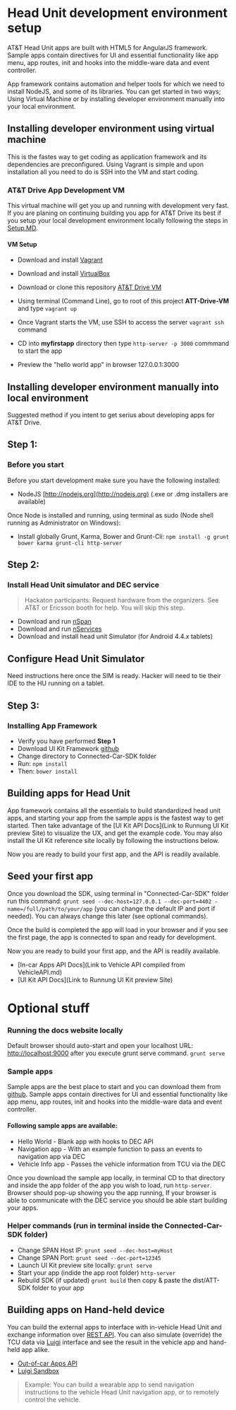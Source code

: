 # Head Unit development environment setup
AT&T Head Unit apps are built with HTML5 for AngularJS framework. Sample apps contain directives for UI and essential functionality like app menu, app routes, init and hooks into the middle-ware data and event controller.

App framework contains automation and helper tools for which we need to install NodeJS, and some of its libraries. You can get started in two ways; Using Virtual Machine or by installing developer environment manually into your local environment.

## Installing developer environment using virtual machine 
This is the fastes way to get coding as application framework and its dependencies are preconfigured. Using Vagrant is simple and upon installation all you need to do is SSH into the VM and start coding.

### AT&T Drive App Development VM 
This virtual machine will get you up and running with development very fast. If you are planing on continuing building you app for AT&T Drive its best if you setup your local development environment locally following the steps in [Setup.MD](https://github.com/ericsson-innovate/ATT-Drive-UI-Framework/blob/developer/Setup.md).

#### VM Setup

- Download and install [Vagrant](http://vagrantup.com)
- Download and install [VirtualBox](https://www.virtualbox.org)
- Download or clone this repository [AT&T Drive VM](https://github.com/ericsson-innovate/ATT-Drive-SDK-VM.git)

- Using terminal (Command Line), go to root of this project **ATT-Drive-VM** and type `vagrant up`
- Once Vagrant starts the VM, use SSH to access the server `vagrant ssh` command
- CD into **myfirstapp** directory then type `http-server -p 3000` commmand to start the app
- Preview the "hello world app" in browser 127.0.0.1:3000 

## Installing developer environment manually into local environment
Suggested method if you intent to get serius about developing apps for AT&T Drive.

## Step 1: 
### Before you start
Before you start development make sure you have the following installed:
- NodeJS [http://nodejs.org](http://nodejs.org) (.exe or .dmg installers are available)

Once Node is installed and running, using terminal as sudo (Node shell running as Administrator on Windows): 
- Install globally Grunt, Karma, Bower and Grunt-Cli: `npm install -g grunt bower karma grunt-cli http-server`

## Step 2: 
### Install Head Unit simulator and DEC service
> Hackaton participants: Request hardware from the organizers. See AT&T or Ericsson booth for help. You will skip this step.

- Download and run [nSpan](url)
- Download and run [nServices](url)
- Download and install head unit Simulator (for Android 4.4.x tablets)

## Configure Head Unit Simulator
Need instructions here once the SIM is ready. Hacker will need to tie their IDE to the HU running on a tablet. 

## Step 3: 
### Installing App Framework
- Verify you have performed **Step 1**
- Download UI Kit Framework [github](url)
- Change directory to Connected-Car-SDK folder 
- Run: `npm install`
- Then: `bower install`

## Building apps for Head Unit
App framework contains all the essentials to build standardized head unit apps, and starting your app from the sample apps is the fastest way to get started. Then take advantage of the [UI Kit API Docs](Link to Runnung UI Kit preview Site) to visualize the UX, and get the example code. You may also install the UI Kit reference site locally by following the instructions below. 

Now you are ready to build your first app, and the API is readily available. 

## Seed your first app
Once you download the SDK, using terminal in "Connected-Car-SDK" folder run this command: `grunt seed --dec-host=127.0.0.1 --dec-port=4402 -name=/full/path/to/your/app` (you can change the default IP and port if needed). You can always change this later (see optional commands).

Once the build is completed the app will load in your browser and if you see the first page, the app is connected to span and ready for development. 

Now you are ready to build your first app, and the API is readily available. 

- [In-car Apps API Docs](Link to Vehicle API compiled from VehicleAPI.md)
- [UI Kit API Docs](Link to Runnung UI Kit preview Site)

# Optional stuff
### Running the docs website locally 
Default browser should auto-start and open your localhost URL: [http://localhost:9000](http://localhost:9000) after you execute grunt serve command. `grunt serve`

### Sample apps
Sample apps are the best place to start and you can download them from [github](https://github.com/ericsson-innovate/sample-app). Sample apps contain directives for UI and essential functionality like app menu, app routes, init and hooks into the middle-ware data and event controller.

#### Following sample apps are available:
- Hello World - Blank app with hooks to DEC API
- Navigation app - With an example function to pass an events to navigation app via DEC
- Vehicle Info app - Passes the vehicle information from TCU via the DEC

Once you download the sample app locally, in terminal CD to that directory and inside the app folder of the app you wish to load, run `http-server`. Browser should pop-up showing you the app running, If your browser is able to communicate with the DEC service you should be able start building your apps.

### Helper commands (run in terminal inside the Connected-Car-SDK folder)
- Change SPAN Host IP: `grunt seed --dec-host=myHost`
- Change SPAN Port: `grunt seed --dec-port=12345`
- Launch UI Kit preview site locally: `grunt serve`
- Start your app (indide the app root folder) `http-server`
- Rebuild SDK (if updated) `grunt build` then copy & paste the dist/ATT-SDK folder to your app

## Building apps on Hand-held device
You can build the external apps to interface with in-vehicle Head Unit and exchange information over [REST API](url). You can also simulate (override) the TCU data via [Luigi](url) interface and see the result in the vehicle app and hand-held app alike.

- [Out-of-car Apps API]()
- [Luigi Sandbox]() 

> Example: You can build a wearable app to send navigation instructions to the vehicle Head Unit navigation app, or to remotely control the vehicle.


